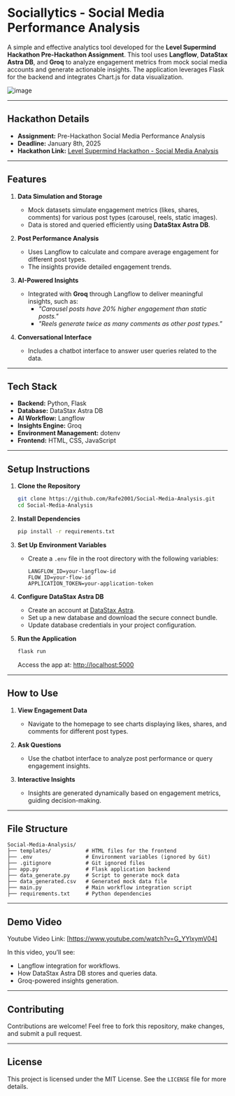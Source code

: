 # Sociallytics - Social Media Performance Analysis

A simple and effective analytics tool developed for the **Level Supermind Hackathon Pre-Hackathon Assignment**. This tool uses **Langflow**, **DataStax Astra DB**, and **Groq** to analyze engagement metrics from mock social media accounts and generate actionable insights. The application leverages Flask for the backend and integrates Chart.js for data visualization.

![image](https://github.com/user-attachments/assets/f3eea6a0-c48b-4d41-90d6-d304211b6e6b)


---

## **Hackathon Details**
- **Assignment:** Pre-Hackathon Social Media Performance Analysis
- **Deadline:** January 8th, 2025
- **Hackathon Link:** [Level Supermind Hackathon - Social Media Analysis](#)

---

## **Features**

1. **Data Simulation and Storage**  
   - Mock datasets simulate engagement metrics (likes, shares, comments) for various post types (carousel, reels, static images).  
   - Data is stored and queried efficiently using **DataStax Astra DB**.

2. **Post Performance Analysis**  
   - Uses Langflow to calculate and compare average engagement for different post types.  
   - The insights provide detailed engagement trends.

3. **AI-Powered Insights**  
   - Integrated with **Groq** through Langflow to deliver meaningful insights, such as:
     - *"Carousel posts have 20% higher engagement than static posts."*
     - *"Reels generate twice as many comments as other post types."*

4. **Conversational Interface**  
   - Includes a chatbot interface to answer user queries related to the data.

---

## **Tech Stack**

- **Backend:** Python, Flask  
- **Database:** DataStax Astra DB  
- **AI Workflow:** Langflow  
- **Insights Engine:** Groq  
- **Environment Management:** dotenv  
- **Frontend:** HTML, CSS, JavaScript  

---

## **Setup Instructions**

1. **Clone the Repository**  
   ```bash
   git clone https://github.com/Rafe2001/Social-Media-Analysis.git
   cd Social-Media-Analysis
   ```

2. **Install Dependencies**  
   ```bash
   pip install -r requirements.txt
   ```

3. **Set Up Environment Variables**  
   - Create a `.env` file in the root directory with the following variables:
     ```plaintext
     LANGFLOW_ID=your-langflow-id
     FLOW_ID=your-flow-id
     APPLICATION_TOKEN=your-application-token
     ```

4. **Configure DataStax Astra DB**  
   - Create an account at [DataStax Astra](https://www.datastax.com/).
   - Set up a new database and download the secure connect bundle.
   - Update database credentials in your project configuration.

5. **Run the Application**  
   ```bash
   flask run
   ```
   Access the app at: [http://localhost:5000](http://localhost:5000)

---

## **How to Use**

1. **View Engagement Data**  
   - Navigate to the homepage to see charts displaying likes, shares, and comments for different post types.

2. **Ask Questions**  
   - Use the chatbot interface to analyze post performance or query engagement insights.

3. **Interactive Insights**  
   - Insights are generated dynamically based on engagement metrics, guiding decision-making.

---

## **File Structure**

```plaintext
Social-Media-Analysis/
├── templates/           # HTML files for the frontend
├── .env                 # Environment variables (ignored by Git)
├── .gitignore           # Git ignored files
├── app.py               # Flask application backend
├── data_generate.py     # Script to generate mock data
├── data_generated.csv   # Generated mock data file
├── main.py              # Main workflow integration script
├── requirements.txt     # Python dependencies
```

---

## **Demo Video**

Youtube Video Link: [https://www.youtube.com/watch?v=G_YYlxymV04]

In this video, you’ll see:
- Langflow integration for workflows.
- How DataStax Astra DB stores and queries data.
- Groq-powered insights generation.

---

## **Contributing**

Contributions are welcome! Feel free to fork this repository, make changes, and submit a pull request.

---

## **License**

This project is licensed under the MIT License. See the `LICENSE` file for more details.
